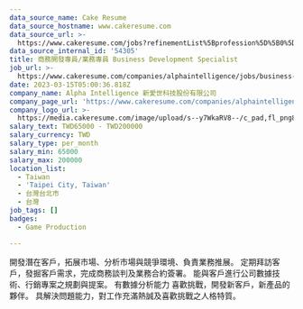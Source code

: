 ```yaml
---
data_source_name: Cake Resume
data_source_hostname: www.cakeresume.com
data_source_url: >-
  https://www.cakeresume.com/jobs?refinementList%5Bprofession%5D%5B0%5D=game-production&range%5Bsalary_range%5D%5Bmin%5D=100000
data_source_internal_id: '54305'
title: 商務開發專員/業務專員 Business Development Specialist
job_url: >-
  https://www.cakeresume.com/companies/alphaintelligence/jobs/business-developmentbusiness-developer
date: 2023-03-15T05:00:36.818Z
company_name: Alpha Intelligence 新愛世科技股份有限公司
company_page_url: 'https://www.cakeresume.com/companies/alphaintelligence'
company_logo_url: >-
  https://media.cakeresume.com/image/upload/s--y7WkaRV8--/c_pad,fl_png8,h_200,w_200/v1646636249/bavfeki3e4n6zpuvtl59.png
salary_text: TWD65000 - TWD200000
salary_currency: TWD
salary_type: per_month
salary_min: 65000
salary_max: 200000
location_list:
  - Taiwan
  - 'Taipei City, Taiwan'
  - 台灣台北市
  - 台灣
job_tags: []
badges:
  - Game Production

---
```


開發潛在客戶，拓展市場、分析市場與競爭環境、負責業務推展。 定期拜訪客戶，發掘客戶需求，完成商務談判及業務合約簽署。 能與客戶進行公司數據技術、行銷專案之規劃與提案。 有數據分析能力 喜歡挑戰，開發新客戶，新產品的夥伴。 具解決問題能力，對工作充滿熱誠及喜歡挑戰之人格特質。